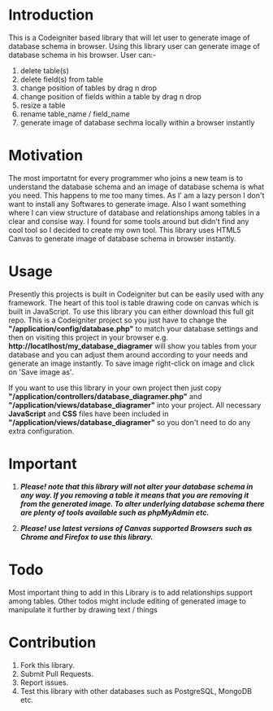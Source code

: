 Introduction
============
This is a Codeigniter based library that will let user to generate image of database schema in browser. Using this library user can generate image of database schema in his browser. User can:-

1. delete table(s)
2. delete field(s) from table
3. change position of tables by drag n drop
4. change position of fields within a table by drag n drop
5. resize a table
6. rename table_name / field_name
7. generate image of database sechma locally within a browser instantly

Motivation
==========
The most importatnt for every programmer who joins a new team is to understand the database schema and an image of database schema is what you need. This happens to me too many times. As I' am a lazy person I don't want to install any Softwares to generate image. Also I want something where I can view structure of database and relationships among tables in a clear and consise way. I found for some tools around but didn't find any cool tool so I decided to create my own tool. This library uses HTML5 Canvas to generate image of database schema in browser instantly.

Usage
=====
Presently this projects is built in Codeigniter but can be easily used with any framework. The heart of this tool is table drawing code on canvas which is built in JavaScript. To use this library you can either download this full git repo. This is a Codeigniter project so you just have to change the **"/application/config/database.php"** to match your database settings and then on visiting this project in your browser e.g. **http://locatlhost/my_database_diagramer** will show you tables from your database and you can adjust them around according to your needs and generate an image instantly. To save image right-click on image and click on 'Save image as'.

If you want to use this library in your own project then just copy **"/application/controllers/database_diagramer.php"** and **"/application/views/database_diagramer"** into your project. All necessary **JavaScript** and **CSS** files have been included in **"/application/views/database_diagramer"** so you don't need to do any extra configuration.

Important
=========
1. ***Please! note that this library will not alter your database schema in any way. If you removing a table it means that you are removing it from the generated image. To alter underlying database schema there are plenty of tools available such as phpMyAdmin etc.***

2. ***Please! use latest versions of Canvas supported Browsers such as Chrome and Firefox to use this library.***

Todo
====
Most important thing to add in this Library is to add relationships support among tables. Other todos might include editing of generated image to manipulate it further by drawing text / things

Contribution
============
1. Fork this library.
2. Submit Pull Requests.
3. Report issues.
4. Test this library with other databases such as PostgreSQL, MongoDB etc.



